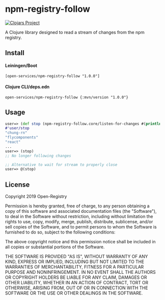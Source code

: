# npm-registry-follow

[![Clojars Project](https://img.shields.io/clojars/v/open-services/npm-registry-follow.svg)](https://clojars.org/open-services/npm-registry-follow)

A Clojure library designed to read a stream of changes from the
npm registry.

## Install

#### Leiningen/Boot
```
[open-services/npm-registry-follow "1.0.0"]
```

#### Clojure CLI/deps.edn
```
open-services/npm-registry-follow {:mvn/version "1.0.0"}
```

## Usage

```clojure
user=> (def stop (npm-registry-follow.core/listen-for-changes #(println %)))
#'user/stop
"chung-rn"
"flycomponents"
"react"
...
user=> (stop)
;; No longer following changes

;; Alternative to wait for stream to properly close
user=> @(stop)

```

## License

Copyright 2019 Open-Registry

Permission is hereby granted, free of charge, to any person obtaining a copy of this software and associated documentation files (the "Software"), to deal in the Software without restriction, including without limitation the rights to use, copy, modify, merge, publish, distribute, sublicense, and/or sell copies of the Software, and to permit persons to whom the Software is furnished to do so, subject to the following conditions:

The above copyright notice and this permission notice shall be included in all copies or substantial portions of the Software.

THE SOFTWARE IS PROVIDED "AS IS", WITHOUT WARRANTY OF ANY KIND, EXPRESS OR IMPLIED, INCLUDING BUT NOT LIMITED TO THE WARRANTIES OF MERCHANTABILITY, FITNESS FOR A PARTICULAR PURPOSE AND NONINFRINGEMENT. IN NO EVENT SHALL THE AUTHORS OR COPYRIGHT HOLDERS BE LIABLE FOR ANY CLAIM, DAMAGES OR OTHER LIABILITY, WHETHER IN AN ACTION OF CONTRACT, TORT OR OTHERWISE, ARISING FROM, OUT OF OR IN CONNECTION WITH THE SOFTWARE OR THE USE OR OTHER DEALINGS IN THE SOFTWARE.
